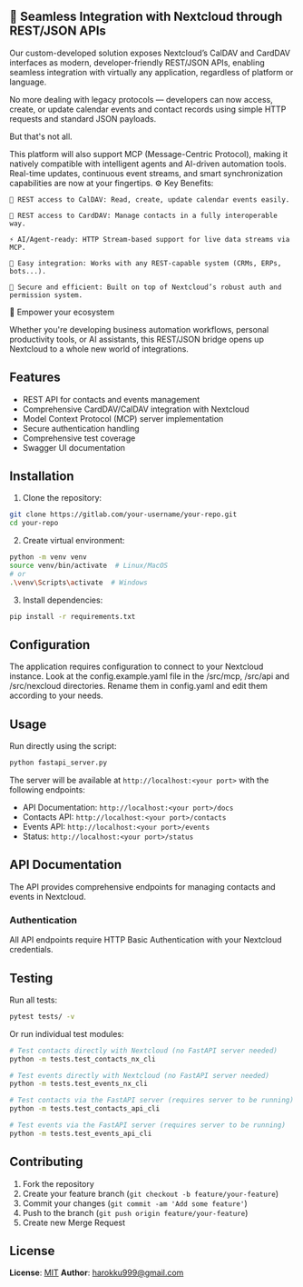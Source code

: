 
<!--
Copyright (c) 2025 harokku999@gmail.com
Licensed under the MIT License - https://opensource.org/licenses/MIT
-->

## 🔗 Seamless Integration with Nextcloud through REST/JSON APIs

Our custom-developed solution exposes Nextcloud’s CalDAV and CardDAV interfaces as modern, developer-friendly REST/JSON APIs, enabling seamless integration with virtually any application, regardless of platform or language.

No more dealing with legacy protocols — developers can now access, create, or update calendar events and contact records using simple HTTP requests and standard JSON payloads.

But that's not all.

This platform will also support MCP (Message-Centric Protocol), making it natively compatible with intelligent agents and AI-driven automation tools. Real-time updates, continuous event streams, and smart synchronization capabilities are now at your fingertips.
⚙️ Key Benefits:

    📅 REST access to CalDAV: Read, create, update calendar events easily.

    👥 REST access to CardDAV: Manage contacts in a fully interoperable way.

    ⚡ AI/Agent-ready: HTTP Stream-based support for live data streams via MCP.

    🔗 Easy integration: Works with any REST-capable system (CRMs, ERPs, bots...).

    🔐 Secure and efficient: Built on top of Nextcloud’s robust auth and permission system.

🚀 Empower your ecosystem

Whether you're developing business automation workflows, personal productivity tools, or AI assistants, this REST/JSON bridge opens up Nextcloud to a whole new world of integrations.

## Features

- REST API for contacts and events management
- Comprehensive CardDAV/CalDAV integration with Nextcloud
- Model Context Protocol (MCP) server implementation
- Secure authentication handling
- Comprehensive test coverage
- Swagger UI documentation

## Installation

1. Clone the repository:
```bash
git clone https://gitlab.com/your-username/your-repo.git
cd your-repo
```

2. Create virtual environment:
```bash
python -m venv venv
source venv/bin/activate  # Linux/MacOS
# or
.\venv\Scripts\activate  # Windows
```

3. Install dependencies:
```bash
pip install -r requirements.txt
```

## Configuration

The application requires configuration to connect to your Nextcloud instance. Look at the config.example.yaml file in the /src/mcp, /src/api and /src/nexcloud directories. Rename them in config.yaml and edit them according to your needs.

## Usage

Run directly using the script:
```bash
python fastapi_server.py
```

The server will be available at `http://localhost:<your port>` with the following endpoints:
- API Documentation: `http://localhost:<your port>/docs`
- Contacts API: `http://localhost:<your port>/contacts`
- Events API: `http://localhost:<your port>/events`
- Status: `http://localhost:<your port>/status`

## API Documentation

The API provides comprehensive endpoints for managing contacts and events in Nextcloud.

### Authentication

All API endpoints require HTTP Basic Authentication with your Nextcloud credentials.

## Testing
Run all tests:
```bash
pytest tests/ -v
```

Or run individual test modules:

```bash
# Test contacts directly with Nextcloud (no FastAPI server needed)
python -m tests.test_contacts_nx_cli

# Test events directly with Nextcloud (no FastAPI server needed)
python -m tests.test_events_nx_cli

# Test contacts via the FastAPI server (requires server to be running)
python -m tests.test_contacts_api_cli

# Test events via the FastAPI server (requires server to be running)
python -m tests.test_events_api_cli
```

## Contributing
1. Fork the repository
2. Create your feature branch (`git checkout -b feature/your-feature`)
3. Commit your changes (`git commit -am 'Add some feature'`)
4. Push to the branch (`git push origin feature/your-feature`)
5. Create new Merge Request

## License
**License**: [MIT](https://choosealicense.com/licenses/mit/)
**Author**: harokku999@gmail.com